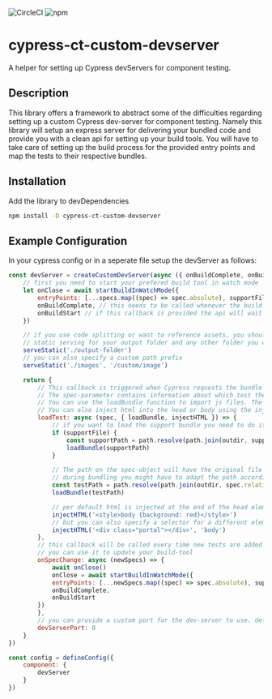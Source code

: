 ![CircleCI](https://img.shields.io/circleci/build/github/fochlac/cypress-ct-custom-devserver) ![npm](https://img.shields.io/npm/v/cypress-ct-custom-devserver)

# cypress-ct-custom-devserver
A helper for setting up Cypress devServers for component testing.

## Description

This library offers a framework to abstract some of the difficulties regarding setting up a custom Cypress dev-server for component testing. Namely this library will setup an express server for delivering your bundled code and provide you with a clean api for setting up your build tools. 
You will have to take care of setting up the build process for the provided entry points and map the tests to their respective bundles.

## Installation
Add the library to devDependencies
```bash
npm install -D cypress-ct-custom-devserver
```

## Example Configuration
In your cypress config or in a seperate file setup the devServer as follows:

```js
const devServer = createCustomDevServer(async ({ onBuildComplete, onBuildStart, specs, supportFile, serveStatic }) => {
    // first you need to start your prefered build tool in watch mode
    let onClose = await startBuildInWatchMode({
        entryPoints: [...specs.map((spec) => spec.absolute), supportFile && supportFile.absolute],
        onBuildComplete, // this needs to be called whenever the build is complete so cypress can restart the test.
        onBuildStart // if this callback is provided the api will wait until the build is finished before it serves the bundles.
    })

    // if you use code splitting or want to reference assets, you should setup
    // static serving for your output folder and any other folder you want accessible from the test
    serveStatic('./output-folder')
    // you can also specify a custom path prefix
    serveStatic('./images', '/custom/image')

    return {
        // This callback is triggered when Cypress requests the bundle for a test.
        // The spec-parameter contains information about which test the bundle is requested for.
        // You can use the loadBundle function to import js files. The sequence of imports will be preserved.
        // You can also inject html into the head or body using the injectHTML function. This can be used to inject i.e. styles.
        loadTest: async (spec, { loadBundle, injectHTML }) => {
            // if you want to load the support bundle you need to do it before the test-bundle
            if (supportFile) {
                const supportPath = path.resolve(path.join(outdir, supportFile.relative))
                loadBundle(supportPath)
            }

            // The path on the spec-object will have the original file extension. If the extension changed
            // during bundling you might have to adapt the path accordingly. You need to provide an absolute path to the file.
            const testPath = path.resolve(path.join(outdir, spec.relative.replace(spec?.fileExtension, '.js')))
            loadBundle(testPath)

            // per default html is injected at the end of the head element
            injectHTML('<style>body {background: red}</style>')
            // but you can also specify a selector for a different element. The html will be appended to the first matching element.
            injectHTML('<div class="portal"></div>', 'body')
        },
        // this callback will be called every time new tests are added or removed
        // you can use it to update your build-tool
        onSpecChange: async (newSpecs) => {
            await onClose()
            onClose = await startBuildInWatchMode({
            entryPoints: [...newSpecs.map((spec) => spec.absolute), supportFile && supportFile.absolute],
            onBuildComplete,
            onBuildStart
        })
        },
        // you can provide a custom port for the dev-server to use. default is 0, which means pick a random port
        devServerPort: 0
    }
})

const config = defineConfig({
    component: {
        devServer
    }
})
```
